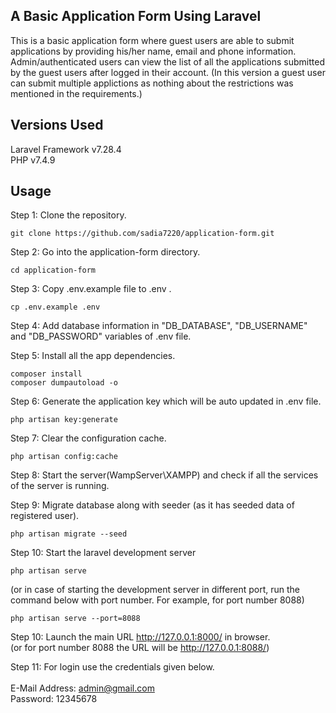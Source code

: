 ## A Basic Application Form Using Laravel

This is a basic application form where guest users are able to submit applications by providing his/her name, email and phone information. Admin/authenticated users can view the list of all the applications submitted by the guest users after logged in their account. 
(In this version a guest user can submit multiple applictions as nothing about the restrictions was mentioned in the requirements.)

## Versions Used

Laravel Framework v7.28.4<br>
PHP v7.4.9 

## Usage

Step 1: Clone the repository.

```shell script
git clone https://github.com/sadia7220/application-form.git
```

Step 2: Go into the application-form directory.

```shell script
cd application-form
```

Step 3: Copy .env.example file to .env .

```shell script
cp .env.example .env
```

Step 4: Add database information in "DB_DATABASE", "DB_USERNAME" and "DB_PASSWORD" variables of .env file.

Step 5: Install all the app dependencies.

```shell script
composer install
composer dumpautoload -o
```

Step 6: Generate the application key which will be auto updated in .env file.

```shell script
php artisan key:generate
```

Step 7: Clear the configuration cache.

```shell script
php artisan config:cache
```

Step 8: Start the server(WampServer\XAMPP) and check if all the services of the server is running.

Step 9: Migrate database along with seeder (as it has seeded data of registered user).

```shell script
php artisan migrate --seed
```

Step 10: Start the laravel development server

```shell script
php artisan serve
```

(or in case of starting the development server in different port, run the command below with port number. For example, for port number 8088)

```shell script
php artisan serve --port=8088
```

Step 10: Launch the main URL http://127.0.0.1:8000/ in browser.<br> 
(or for port number 8088 the URL will be http://127.0.0.1:8088/)  

Step 11: For login use the credentials given below.<br><br>
E-Mail Address: admin@gmail.com<br>
Password: 12345678


